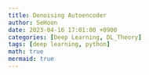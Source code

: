 ```yaml
---
title: Denoising Autoencoder
author: SeHoon
date: 2023-04-16 17:01:00 +0900
categories: [Deep Learning, DL_Theory]
tags: [deep learning, python]
math: true
mermaid: true
---
```

